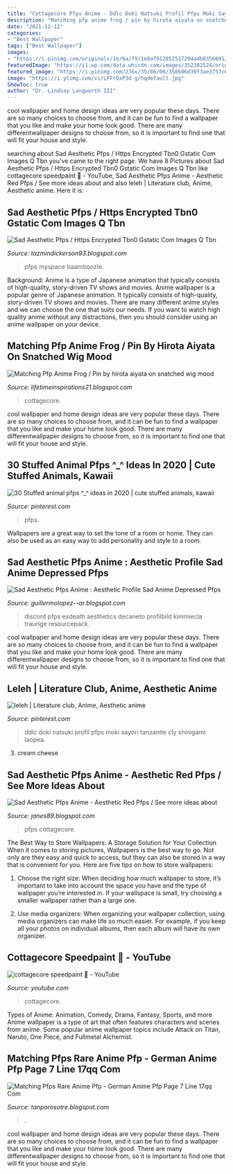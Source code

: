 ```yaml
---
title: "Cottagecore Pfps Anime - Ddlc Doki Natsuki Profil Pfps Moki Sayori Tanzanite Cly Shinigami Laopea"
description: "Matching pfp anime frog / pin by hirota aiyata on snatched wig mood"
date: "2021-12-12"
categories:
- "Best Wallpaper"
tags: ["Best Wallpaper"]
images:
- "https://i.pinimg.com/originals/1e/6a/f9/1e6af912852517294adb83566913363f.jpg"
featuredImage: "https://i1.wp.com/data.whicdn.com/images/352382524/original.jpg"
featured_image: "https://i.pinimg.com/236x/35/86/06/358606d39f3ae3757c616741287971ff.jpg?nii=t"
image: "https://i.ytimg.com/vi/LFFrOxP3d-g/hqdefault.jpg"
ShowToc: true
author: "Dr. Lindsay Langworth III"
---
```



cool wallpaper and home design ideas are very popular these days. There are so many choices to choose from, and it can be fun to find a wallpaper that you like and make your home look good. There are many differentwallpaper designs to choose from, so it is important to find one that will fit your house and style.

	

		
searching about Sad Aesthetic Pfps / Https Encrypted Tbn0 Gstatic Com Images Q Tbn you've came to the right page. We have 8 Pictures about Sad Aesthetic Pfps / Https Encrypted Tbn0 Gstatic Com Images Q Tbn like cottagecore speedpaint 🍂 - YouTube, Sad Aesthetic Pfps Anime - Aesthetic Red Pfps / See more ideas about and also leleh | Literature club, Anime, Aesthetic anime. Here it is:
		
    
## Sad Aesthetic Pfps / Https Encrypted Tbn0 Gstatic Com Images Q Tbn

<img loading=lazy src="https://i1.wp.com/data.whicdn.com/images/352382524/original.jpg" onerror="this.onerror=null;this.src='https://tse3.mm.bing.net/th?id=OIP.L_sJlajUbsoDRdnZ1IQLcAHaFj&amp;pid=15.1';" alt="Sad Aesthetic Pfps / Https Encrypted Tbn0 Gstatic Com Images Q Tbn">

_Source: tazmindickerson93.blogspot.com_

>pfps myspace baamboozle. 

	

Background: Anime is a type of Japanese animation that typically consists of high-quality, story-driven TV shows and movies.
Anime wallpaper is a popular genre of Japanese animation. It typically consists of high-quality, story-driven TV shows and movies. There are many different anime styles and we can choose the one that suits our needs. If you want to watch high quality anime without any distractions, then you should consider using an anime wallpaper on your device.

    
## Matching Pfp Anime Frog / Pin By Hirota Aiyata On Snatched Wig Mood

<img loading=lazy src="https://i.pinimg.com/236x/35/86/06/358606d39f3ae3757c616741287971ff.jpg?nii=t" onerror="this.onerror=null;this.src='https://tse1.mm.bing.net/th?id=OIP.P6HcT475wH-WSa3zKlhnwAAAAA&amp;pid=15.1';" alt="Matching Pfp Anime Frog / Pin by hirota aiyata on snatched wig mood">

_Source: lifetimeinspirations21.blogspot.com_

>cottagecore. 

	

cool wallpaper and home design ideas are very popular these days. There are so many choices to choose from, and it can be fun to find a wallpaper that you like and make your home look good. There are many differentwallpaper designs to choose from, so it is important to find one that will fit your house and style.

    
## 30 Stuffed Animal Pfps ^_^ Ideas In 2020 | Cute Stuffed Animals, Kawaii

<img loading=lazy src="https://i.pinimg.com/200x150/4b/a3/07/4ba30757ee8262a4b123264ba738eab3.jpg" onerror="this.onerror=null;this.src='https://tse1.mm.bing.net/th?id=OIP.XTGbyp4hwh2oZwm2l2_JjAAAAA&amp;pid=15.1';" alt="30 Stuffed animal pfps ^_^ ideas in 2020 | cute stuffed animals, kawaii">

_Source: pinterest.com_

>pfps. 

	

Wallpapers are a great way to set the tone of a room or home. They can also be used as an easy way to add personality and style to a room.

    
## Sad Aesthetic Pfps Anime : Aesthetic Profile Sad Anime Depressed Pfps

<img loading=lazy src="https://lh5.googleusercontent.com/proxy/AB3xIooA2GHeSUzCoqjMQNwi5KjuPMAOscKTyN3FVIG8hAM1VaMKjyFca4VxcMSWhJAFPQTI_GTO5xvgfiCbJInVWUFvcyeOdfbqG8KHVsjII0wQGWl3rzi-KBhk2L8noCCMtK6ICZRI_w=w1200-h630-p-k-no-nu" onerror="this.onerror=null;this.src='https://tse1.mm.bing.net/th?id=OIP.eecjPC2aP9YO_JsheWWxEAHaHS&amp;pid=15.1';" alt="Sad Aesthetic Pfps Anime : Aesthetic Profile Sad Anime Depressed Pfps">

_Source: guillermolopez--ar.blogspot.com_

>discord pfps esdeath aesthetics decaneto profilbild kimmiecla traurige resourcepack. 

	

cool wallpaper and home design ideas are very popular these days. There are so many choices to choose from, and it can be fun to find a wallpaper that you like and make your home look good. There are many differentwallpaper designs to choose from, so it is important to find one that will fit your house and style.

    
## Leleh | Literature Club, Anime, Aesthetic Anime

<img loading=lazy src="https://i.pinimg.com/originals/5c/8b/32/5c8b3244347554cf330e2ed94ee24335.png" onerror="this.onerror=null;this.src='https://tse3.mm.bing.net/th?id=OIP.pqvxYc55eAtj8ZmcM0mlHwAAAA&amp;pid=15.1';" alt="leleh | Literature club, Anime, Aesthetic anime">

_Source: pinterest.com_

>ddlc doki natsuki profil pfps moki sayori tanzanite cly shinigami laopea. 

	

3. cream cheese 

    
## Sad Aesthetic Pfps Anime - Aesthetic Red Pfps / See More Ideas About

<img loading=lazy src="https://i1.wp.com/c.tenor.com/j-mVhVzhSAYAAAAM/anime-cry.gif" onerror="this.onerror=null;this.src='https://tse2.mm.bing.net/th?id=OIP.-KqP_jTWIRiU0ajtwilAHgAAAA&amp;pid=15.1';" alt="Sad Aesthetic Pfps Anime - Aesthetic Red Pfps / See more ideas about">

_Source: janes89.blogspot.com_

>pfps cottagecore. 

	

The Best Way to Store Wallpapers: A Storage Solution for Your Collection
When it comes to storing pictures, Wallpapers is the best way to go. Not only are they easy and quick to access, but they can also be stored in a way that is convenient for you. Here are five tips on how to store wallpapers:
1) Choose the right size: When deciding how much wallpaper to store, it’s important to take into account the space you have and the type of wallpaper you’re interested in. If your wallspace is small, try choosing a smaller wallpaper rather than a large one.

2) Use media organizers: When organizing your wallpaper collection, using media organizers can make life so much easier. For example, if you keep all your photos on individual albums, then each album will have its own organizer.

    
## Cottagecore Speedpaint 🍂 - YouTube

<img loading=lazy src="https://i.ytimg.com/vi/LFFrOxP3d-g/hqdefault.jpg" onerror="this.onerror=null;this.src='https://tse2.mm.bing.net/th?id=OIP.8WQ1zwabW-BF8l126qvy-gHaFj&amp;pid=15.1';" alt="cottagecore speedpaint 🍂 - YouTube">

_Source: youtube.com_

>cottagecore. 

	

Types of Anime: Animation, Comedy, Drama, Fantasy, Sports, and more
Anime wallpaper is a type of art that often features characters and scenes from anime. Some popular anime wallpaper topics include Attack on Titan, Naruto, One Piece, and Fullmetal Alchemist.

    
## Matching Pfps Rare Anime Pfp - German Anime Pfp Page 7 Line 17qq Com

<img loading=lazy src="https://i.pinimg.com/originals/1e/6a/f9/1e6af912852517294adb83566913363f.jpg" onerror="this.onerror=null;this.src='https://tse3.mm.bing.net/th?id=OIP.wd5OL3PHyzTwWdw4T5IHKgHaHa&amp;pid=15.1';" alt="Matching Pfps Rare Anime Pfp - German Anime Pfp Page 7 Line 17qq Com">

_Source: tanporosotre.blogspot.com_

>. 

	

cool wallpaper and home design ideas are very popular these days. There are so many choices to choose from, and it can be fun to find a wallpaper that you like and make your home look good. There are many differentwallpaper designs to choose from, so it is important to find one that will fit your house and style.

